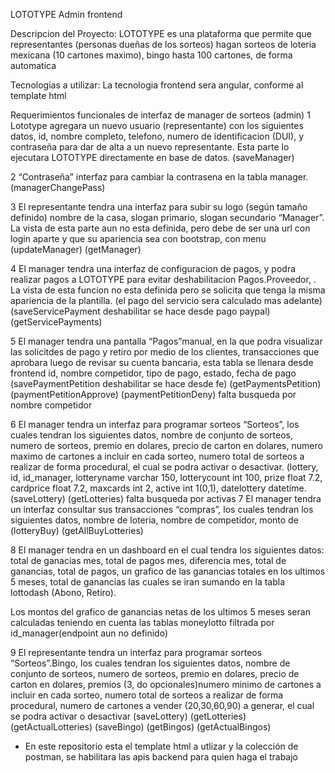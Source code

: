 LOTOTYPE Admin frontend

Descripcion del Proyecto: 
LOTOTYPE es una plataforma que permite que representantes (personas dueñas de los sorteos) hagan sorteos de loteria mexicana (10 cartones maximo), bingo hasta 100 cartones, de forma automatica


Tecnologias a utilizar: 
La tecnologia frontend sera angular, conforme al template html

Requerimientos funcionales de interfaz de manager de sorteos (admin)
1	Lototype agregara un nuevo usuario (representante) con los siguientes datos, id, nombre completo, telefono, numero de identificacion (DUI), y contraseña para dar de alta a un nuevo representante. Esta parte lo ejecutara LOTOTYPE directamente en base de datos. (saveManager)

2	“Contraseña” interfaz para cambiar la contrasena en la tabla manager. (managerChangePass)

3	El representante tendra una interfaz para subir su logo (según tamaño definido) nombre de la casa, slogan primario, slogan secundario “Manager”. La vista de esta parte aun no esta definida, pero debe de ser una url con login aparte y que su apariencia sea con bootstrap, con menu (updateManager) (getManager)

4	El manager tendra una interfaz de configuracion de pagos, y podra realizar pagos a LOTOTYPE para evitar deshabilitacion Pagos.Proveedor, . La vista de esta funcion no esta definida pero se solicita que tenga la misma apariencia de la plantilla. (el pago del servicio sera calculado mas adelante) 
(saveServicePayment deshabilitar se hace desde pago paypal) (getServicePayments)

5	El manager tendra una pantalla “Pagos”manual, en la que podra visualizar las solicitdes de pago y retiro por medio de los clientes, transacciones que aprobara luego de revisar su cuenta bancaria, esta tabla se llenara desde frontend id, nombre competidor, tipo de pago, estado, fecha de pago (savePaymentPetition deshabilitar se hace desde fe) (getPaymentsPetition) (paymentPetitionApprove) (paymentPetitionDeny) falta busqueda por nombre competidor

6	El manager tendra un interfaz para programar sorteos “Sorteos”, los cuales tendran los siguientes datos, nombre de conjunto de sorteos, numero de sorteos, premio en dolares, precio de carton en dolares, numero maximo de cartones a incluir en cada sorteo, numero total de sorteos a realizar de forma procedural, el cual se podra activar o desactivar. (lottery, id, id_manager, lotteryname varchar 150, lotterycount int 100, prize float 7.2, cardprice float 7.2, maxcards int 2, active int 1(0,1), datelottery datetime. (saveLottery) (getLotteries) falta busqueda por activas
7	El manager tendra un interfaz consultar sus transacciones “compras”, los cuales tendran los siguientes datos, nombre de loteria, nombre de competidor, monto de (lotteryBuy) (getAllBuyLotteries)

8	El manager tendra en un dashboard en el cual tendra los siguientes datos: total de ganacias mes, total de pagos mes, diferencia mes, total de ganancias, total de pagos, un grafico de las ganancias totales en los ultimos 5 meses, total de ganancias las cuales se iran sumando en la tabla lottodash (Abono, Retiro).

Los montos del grafico de ganancias netas de los ultimos 5 meses seran calculadas teniendo en cuenta las tablas moneylotto filtrada por id_manager(endpoint aun no definido)

9	El representante tendra un interfaz para programar sorteos “Sorteos”.Bingo, los cuales tendran los siguientes datos, nombre de conjunto de sorteos, numero de sorteos, premio en dolares, precio de carton en dolares, premios (3, do opcionales)numero minimo de cartones a incluir en cada sorteo, numero total de sorteos a realizar de forma procedural, numero de cartones a vender (20,30,60,90) a generar, el cual se podra activar o desactivar (saveLottery) (getLotteries) (getActualLotteries) (saveBingo) (getBingos) (getActualBingos)



-	En este repositorio esta el template html a utlizar y la colección de postman, se habilitara las apis backend para quien haga el trabajo
